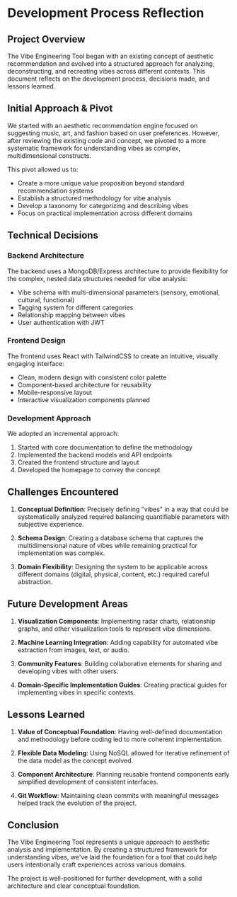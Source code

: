 # Development Process Reflection

## Project Overview

The Vibe Engineering Tool began with an existing concept of aesthetic recommendation and evolved into a structured approach for analyzing, deconstructing, and recreating vibes across different contexts. This document reflects on the development process, decisions made, and lessons learned.

## Initial Approach & Pivot

We started with an aesthetic recommendation engine focused on suggesting music, art, and fashion based on user preferences. However, after reviewing the existing code and concept, we pivoted to a more systematic framework for understanding vibes as complex, multidimensional constructs.

This pivot allowed us to:
- Create a more unique value proposition beyond standard recommendation systems
- Establish a structured methodology for vibe analysis
- Develop a taxonomy for categorizing and describing vibes
- Focus on practical implementation across different domains

## Technical Decisions

### Backend Architecture

The backend uses a MongoDB/Express architecture to provide flexibility for the complex, nested data structures needed for vibe analysis:
- Vibe schema with multi-dimensional parameters (sensory, emotional, cultural, functional)
- Tagging system for different categories
- Relationship mapping between vibes
- User authentication with JWT

### Frontend Design

The frontend uses React with TailwindCSS to create an intuitive, visually engaging interface:
- Clean, modern design with consistent color palette
- Component-based architecture for reusability
- Mobile-responsive layout
- Interactive visualization components planned

### Development Approach

We adopted an incremental approach:
1. Started with core documentation to define the methodology
2. Implemented the backend models and API endpoints
3. Created the frontend structure and layout
4. Developed the homepage to convey the concept

## Challenges Encountered

1. **Conceptual Definition**: Precisely defining "vibes" in a way that could be systematically analyzed required balancing quantifiable parameters with subjective experience.

2. **Schema Design**: Creating a database schema that captures the multidimensional nature of vibes while remaining practical for implementation was complex.

3. **Domain Flexibility**: Designing the system to be applicable across different domains (digital, physical, content, etc.) required careful abstraction.

## Future Development Areas

1. **Visualization Components**: Implementing radar charts, relationship graphs, and other visualization tools to represent vibe dimensions.

2. **Machine Learning Integration**: Adding capability for automated vibe extraction from images, text, or audio.

3. **Community Features**: Building collaborative elements for sharing and developing vibes with other users.

4. **Domain-Specific Implementation Guides**: Creating practical guides for implementing vibes in specific contexts.

## Lessons Learned

1. **Value of Conceptual Foundation**: Having well-defined documentation and methodology before coding led to more coherent implementation.

2. **Flexible Data Modeling**: Using NoSQL allowed for iterative refinement of the data model as the concept evolved.

3. **Component Architecture**: Planning reusable frontend components early simplified development of consistent interfaces.

4. **Git Workflow**: Maintaining clean commits with meaningful messages helped track the evolution of the project.

## Conclusion

The Vibe Engineering Tool represents a unique approach to aesthetic analysis and implementation. By creating a structured framework for understanding vibes, we've laid the foundation for a tool that could help users intentionally craft experiences across various domains.

The project is well-positioned for further development, with a solid architecture and clear conceptual foundation.